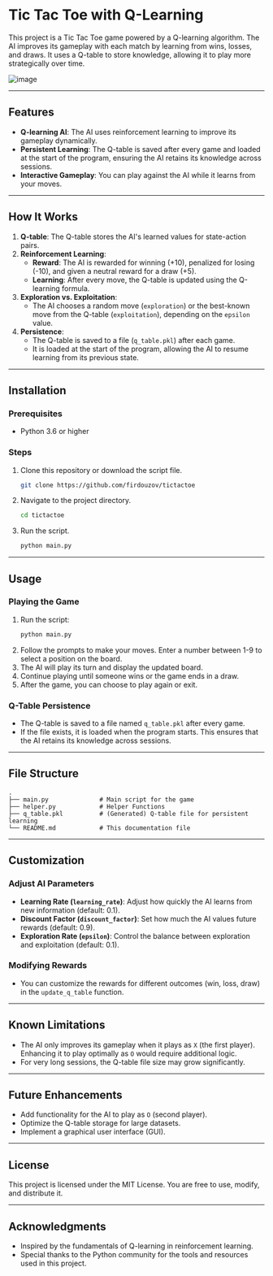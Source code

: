 # Tic Tac Toe with Q-Learning

This project is a Tic Tac Toe game powered by a Q-learning algorithm. The AI improves its gameplay with each match by learning from wins, losses, and draws. It uses a Q-table to store knowledge, allowing it to play more strategically over time.

![image](https://github.com/user-attachments/assets/9d85ffaa-29c5-4e00-8b9e-89c45c4c84af)


---

## Features

- **Q-learning AI**: The AI uses reinforcement learning to improve its gameplay dynamically.
- **Persistent Learning**: The Q-table is saved after every game and loaded at the start of the program, ensuring the AI retains its knowledge across sessions.
- **Interactive Gameplay**: You can play against the AI while it learns from your moves.

---

## How It Works

1. **Q-table**: The Q-table stores the AI's learned values for state-action pairs.
2. **Reinforcement Learning**:
   - **Reward**: The AI is rewarded for winning (+10), penalized for losing (-10), and given a neutral reward for a draw (+5).
   - **Learning**: After every move, the Q-table is updated using the Q-learning formula.
3. **Exploration vs. Exploitation**:
   - The AI chooses a random move (`exploration`) or the best-known move from the Q-table (`exploitation`), depending on the `epsilon` value.
4. **Persistence**:
   - The Q-table is saved to a file (`q_table.pkl`) after each game.
   - It is loaded at the start of the program, allowing the AI to resume learning from its previous state.

---

## Installation

### Prerequisites
- Python 3.6 or higher

### Steps
1. Clone this repository or download the script file.
   ```bash
   git clone https://github.com/firdouzov/tictactoe
   ```
2. Navigate to the project directory.
   ```bash
   cd tictactoe
3. Run the script.
   ```bash
   python main.py
   ```

---

## Usage

### Playing the Game
1. Run the script:
   ```bash
   python main.py
   ```
2. Follow the prompts to make your moves. Enter a number between 1-9 to select a position on the board.
3. The AI will play its turn and display the updated board.
4. Continue playing until someone wins or the game ends in a draw.
5. After the game, you can choose to play again or exit.

### Q-Table Persistence
- The Q-table is saved to a file named `q_table.pkl` after every game.
- If the file exists, it is loaded when the program starts. This ensures that the AI retains its knowledge across sessions.

---

## File Structure

```
.
├── main.py              # Main script for the game
├── helper.py            # Helper Functions
├── q_table.pkl          # (Generated) Q-table file for persistent learning
└── README.md            # This documentation file
```

---

## Customization

### Adjust AI Parameters
- **Learning Rate (`learning_rate`)**: Adjust how quickly the AI learns from new information (default: 0.1).
- **Discount Factor (`discount_factor`)**: Set how much the AI values future rewards (default: 0.9).
- **Exploration Rate (`epsilon`)**: Control the balance between exploration and exploitation (default: 0.1).

### Modifying Rewards
- You can customize the rewards for different outcomes (win, loss, draw) in the `update_q_table` function.

---

## Known Limitations

- The AI only improves its gameplay when it plays as `X` (the first player). Enhancing it to play optimally as `O` would require additional logic.
- For very long sessions, the Q-table file size may grow significantly.

---

## Future Enhancements

- Add functionality for the AI to play as `O` (second player).
- Optimize the Q-table storage for large datasets.
- Implement a graphical user interface (GUI).

---

## License

This project is licensed under the MIT License. You are free to use, modify, and distribute it.

---

## Acknowledgments

- Inspired by the fundamentals of Q-learning in reinforcement learning.
- Special thanks to the Python community for the tools and resources used in this project.

